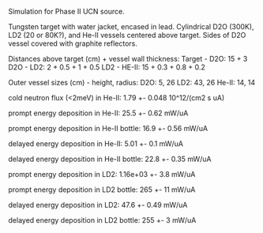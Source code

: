 Simulation for Phase II UCN source.

Tungsten target with water jacket, encased in lead.
Cylindrical D2O (300K), LD2 (20 or 80K?), and He-II vessels centered above target.
Sides of D2O vessel covered with graphite reflectors.

Distances above target (cm) + vessel wall thickness:
Target - D2O: 15 + 3
D2O - LD2: 2 + 0.5 + 1 + 0.5
LD2 - HE-II: 15 + 0.3 + 0.8 + 0.2

Outer vessel sizes (cm) - height, radius:
D2O: 5, 26
LD2: 43, 26
He-II: 14, 14

cold neutron flux (<2meV) in He-II:
1.79 +- 0.048 10^12/(cm2 s uA)

prompt energy deposition in He-II:
25.5 +- 0.62 mW/uA

prompt energy deposition in He-II bottle:
16.9 +- 0.56 mW/uA

delayed energy deposition in He-II:
5.01 +- 0.1 mW/uA

delayed energy deposition in He-II bottle:
22.8 +- 0.35 mW/uA

prompt energy deposition in LD2:
1.16e+03 +- 3.8 mW/uA

prompt energy deposition in LD2 bottle:
265 +- 11 mW/uA

delayed energy deposition in LD2:
47.6 +- 0.49 mW/uA

delayed energy deposition in LD2 bottle:
255 +- 3 mW/uA

